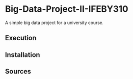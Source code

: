 # Big-Data-Project-II-IFEBY310

A simple big data project for a university course.

## Execution

## Installation

## Sources

